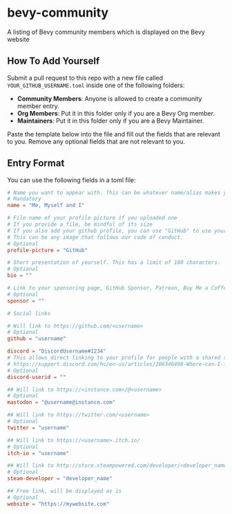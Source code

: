 # bevy-community
A listing of Bevy community members which is displayed on the Bevy website

## How To Add Yourself

Submit a pull request to this repo with a new file called `YOUR_GITHUB_USERNAME.toml` inside one of the following folders:
* **Community Members**: Anyone is allowed to create a community member entry.
* **Org Members**:  Put it in this folder only if you are a Bevy Org member.
* **Maintainers**: Put it in this folder only if you are a Bevy Maintainer.

Paste the template below into the file and fill out the fields that are relevant to you. Remove any optional fields that are not relevant to you.

## Entry Format

You can use the following fields in a toml file:

```toml
# Name you want to appear with. This can be whatever name/alias makes you most comfortable.
# Mandatory
name = "Me, Myself and I"

# File name of your profile picture if you uploaded one
# If you provide a file, be mindful of its size
# If you also add your github profile, you can use "GitHub" to use your GitHub profile picture
# This can be any image that follows our code of conduct.
# Optional
profile-picture = "GitHub"

# Short presentation of yourself. This has a limit of 180 characters.
# Optional
bio = ""

# Link to your sponsoring page, GitHub Sponsor, Patreon, Buy Me a Coffee, ...
# Optional
sponsor = ""

# Social links

# Will link to https://github.com/<username>
# Optional
github = "username"

discord = "DiscordUsername#1234"
# This allows direct linking to your profile for people with a shared server
# https://support.discord.com/hc/en-us/articles/206346498-Where-can-I-find-my-User-Server-Message-ID-
# Optional
discord-userid = ""

## Will link to https://<instance.com>/@<username>
# Optional
mastodon = "@username@instance.com"

## Will link to https://twitter.com/<username>
# Optional
twitter = "username"

## Will link to https://<username>.itch.io/
# Optional
itch-io = "username"

## Will link to http://store.steampowered.com/developer/<developer_name>
# Optional
steam-developer = "developer_name"

## Free link, will be displayed as is
# Optional
website = "https://mywebsite.com"
```
